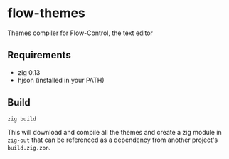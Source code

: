 # flow-themes
Themes compiler for Flow-Control, the text editor

## Requirements

 - zig 0.13
 - hjson (installed in your PATH)

## Build

`zig build`

This will download and compile all the themes and create a zig module
in `zig-out` that can be referenced as a dependency from another project's
`build.zig.zon`.
